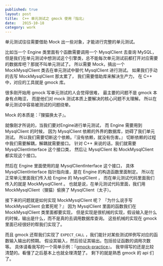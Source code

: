 ```yaml
---
published: true
layout: post
title:  C++ 单元测试之 gmock 使用『指北』
date:   2015-10-18
category: work
---
```


单元测试往往需要借助 Mock 出一些对象，才能进行完整的单元测试。

比如当一个 Engine 类里面有个函数需要调用一个 MysqlClient 去查询 MySQL，
但是我们在单元测试中想测试这个引擎类，总不能每次单元测试前都打开对应需要的数据库吧？那就不叫单元测试了。
所以需要 Mock，搞出一个 MockMysqlClient 类去在单元测试中替代 MysqlClient 进行测试。
如果我们手动的去写 MockMysqlClient 那太累了，
我们需要借助库来解决生产力，
在 C++ 中，对应的工具就是 gmock 库。

很多刚开始用 gmock 写单元测试的人会觉得很难，
最主要的问题不是 gmock 本身有点晦涩，
而是他们对 mock 测试本质上要解决的核心问题不太理解。
所以在单元测试中容易被测试的问题绕晕。

Mock 的本质是：『狸猫换太子』。 

就像刚才所说的，当我们要对Engine进行单元测试，
而 Engine 需要用到 MysqlClient 的时候，
因为 MysqlClient 依赖的外界的数据库，妨碍了我们单元测试。
所以我们需要切断这个依赖。『没有依赖，就没有伤害。』
切断依赖的过程中我们需要解耦，解耦就需要接口。
针对 C++ 来说的话，我们就需要 MysqlClientInterface 这个接口类，
然后让 MysqlClient 和 MockMysqlClient 都实现这个接口。

然后在 Engine 里面使用的是 MysqlClientInterface 这个接口，
具体 MysqlClientInterface 指针指向谁，是在 Engine 的构造函数里面制定。
所以在正常单元里面我们传入给 Engine 的 MysqlClient ，
而在单元测试代码里面我们传入的就是 MockMysqlClient 。
也就是说，在单元测试代码里面，我们用 MockMysqlClient（狸猫）偷换了 MysqlClient（太子）。

接下来的问题就是如何实现 MockMysqlClient 呢？
『为什么说手写 MockMysqlClient 会累死呢？』
因为 MysqlClient 里面的函数我们在 MockMysqlClient 类里面都要实现，
但是实现是很机械的实现，假设输入是什么的时候，输出是什么，而不是真的去调用数据库查询。
这些机械的实现在 gmock 里面已经很好的帮我们实现了。

而且 gmock 还帮我们实现了 `EXPECT_CALL` ，我们能针对某些测试样例写对应的函数输入输出的预期。
假设其输入，然后验证其输出。包括验证函数的调用次数等。
具体请看我写的一个简单示例：『[gmock-practice]』。
我举得写的还是比较清楚的。看懂了之后基本上也就全理清楚了。
剩下的就是熟悉 gmock 的 api 们了。

[gmock-practice]:https://github.com/yanyiwu/practice/tree/master/cpp/gmock
